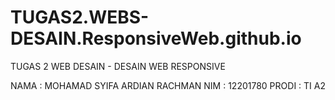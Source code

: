 # TUGAS2.WEBS-DESAIN.ResponsiveWeb.github.io
TUGAS 2
WEB DESAIN - DESAIN WEB RESPONSIVE

NAMA  : MOHAMAD SYIFA ARDIAN RACHMAN
NIM   : 12201780
PRODI : TI A2
